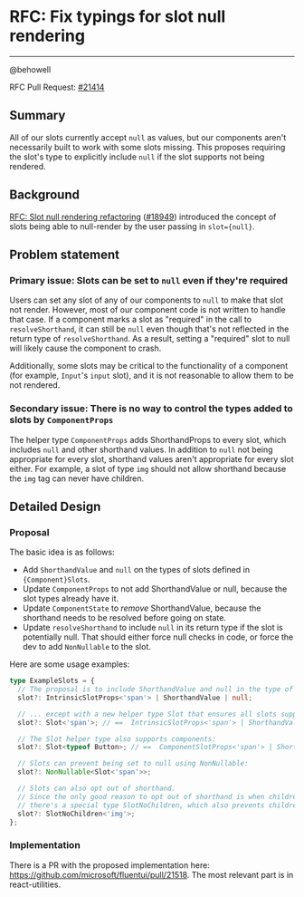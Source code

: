 # RFC: Fix typings for slot null rendering

---

@behowell

RFC Pull Request: [#21414](https://github.com/microsoft/fluentui/pull/21414)

## Summary

All of our slots currently accept `null` as values, but our components aren't necessarily built to work with some slots missing. This proposes requiring the slot's type to explicitly include `null` if the slot supports not being rendered.

## Background

[RFC: Slot null rendering refactoring](./slot-null-rendering.md) ([#18949](https://github.com/microsoft/fluentui/pull/18949)) introduced the concept of slots being able to null-render by the user passing in `slot={null}`.

## Problem statement

### Primary issue: Slots can be set to `null` even if they're required

Users can set any slot of any of our components to `null` to make that slot not render. However, most of our component code is not written to handle that case. If a component marks a slot as "required" in the call to `resolveShorthand`, it can still be `null` even though that's not reflected in the return type of `resolveShorthand`. As a result, setting a "required" slot to null will likely cause the component to crash.

Additionally, some slots may be critical to the functionality of a component (for example, `Input`'s `input` slot), and it is not reasonable to allow them to be not rendered.

### Secondary issue: There is no way to control the types added to slots by `ComponentProps`

The helper type `ComponentProps` adds ShorthandProps to every slot, which includes `null` and other shorthand values. In addition to `null` not being appropriate for every slot, shorthand values aren't appropriate for every slot either. For example, a slot of type `img` should not allow shorthand because the `img` tag can never have children.

## Detailed Design

### Proposal

The basic idea is as follows:

- Add `ShorthandValue` and `null` on the types of slots defined in `{Component}Slots`.
- Update `ComponentProps` to not add ShorthandValue or null, because the slot types already have it.
- Update `ComponentState` to _remove_ ShorthandValue, because the shorthand needs to be resolved before going on state.
- Update `resolveShorthand` to include `null` in its return type if the slot is potentially null. That should either force null checks in code, or force the dev to add `NonNullable` to the slot.

Here are some usage examples:

```ts
type ExampleSlots = {
  // The proposal is to include ShorthandValue and null in the type of slots:
  slot?: IntrinsicSlotProps<'span'> | ShorthandValue | null;

  // ... except with a new helper type Slot that ensures all slots support shorthand and null by default:
  slot?: Slot<'span'>; // ==  IntrinsicSlotProps<'span'> | ShorthandValue | null;

  // The Slot helper type also supports components:
  slot?: Slot<typeof Button>; // ==  ComponentSlotProps<'span'> | ShorthandValue | null;

  // Slots can prevent being set to null using NonNullable:
  slot?: NonNullable<Slot<'span'>>;

  // Slots can also opt out of shorthand.
  // Since the only good reason to opt out of shorthand is when children aren't allowed,
  // there's a special type SlotNoChildren, which also prevents children from being added via slot props:
  slot?: SlotNoChildren<'img'>;
};
```

### Implementation

There is a PR with the proposed implementation here: https://github.com/microsoft/fluentui/pull/21518. The most relevant part is in react-utilities.
